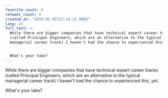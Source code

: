 ```yaml
---
favorite_count: 0
retweet_count: 0
created_at: "2019-01-05T22:14:21.000Z"
lang: en
full_text: >-
  While there are bigger companies that have technical expert career tracks
  (called Principal Engineers, which are an alternative to the typical
  managerial career track) I haven't had the chance to experienced this, yet.


  What's your take?
---
```


While there are bigger companies that have technical expert career tracks
(called Principal Engineers, which are an alternative to the typical managerial
career track) I haven't had the chance to experienced this, yet.

What's your take?
